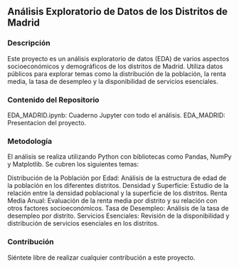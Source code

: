 ## Análisis Exploratorio de Datos de los Distritos de Madrid

### Descripción
Este proyecto es un análisis exploratorio de datos (EDA) de varios aspectos socioeconómicos y demográficos de los distritos de Madrid. Utiliza datos públicos para explorar temas como la distribución de la población, la renta media, la tasa de desempleo y la disponibilidad de servicios esenciales.

### Contenido del Repositorio
EDA_MADRID.ipynb: Cuaderno Jupyter con todo el análisis.
EDA_MADRID: Presentacion del proyecto.

### Metodología
El análisis se realiza utilizando Python con bibliotecas como Pandas, NumPy y Matplotlib. Se cubren los siguientes temas:

Distribución de la Población por Edad: Análisis de la estructura de edad de la población en los diferentes distritos.
Densidad y Superficie: Estudio de la relación entre la densidad poblacional y la superficie de los distritos.
Renta Media Anual: Evaluación de la renta media por distrito y su relación con otros factores socioeconómicos.
Tasa de Desempleo: Análisis de la tasa de desempleo por distrito.
Servicios Esenciales: Revisión de la disponibilidad y distribución de servicios esenciales en los distritos.

### Contribución

Siéntete libre de realizar cualquier contribución a este proyecto.
